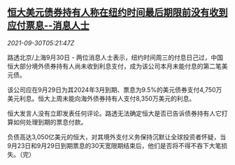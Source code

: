 <!--1632979862000-->
[恒大美元债券持有人称在纽约时间最后期限前没有收到应付票息--消息人士](https://cn.reuters.com/article/evergrande-bond-bearers-interest-0930-idCNKBS2GQ0DF)
------

<div><i>2021-09-30T05:21:47Z</i></div><p>路透北京/上海9月30日 - 两位消息人士表示，纽约时间周三的付息日己过，中国恒大部分境外债券持有人尚未收到利息支付，成为该公司本月未能付息的第二笔美元债。</p><p>该公司应在9月29日为其2024年3月到期、票息为9.5%的美元债券支付4,750万美元利息。恒大上周未能向海外债券持有人支付8,350万美元的利息。</p><p>恒大发言人没有立即发表任何评论。路透无法确定恒大是否已告诉债券持有人它打算如何处理到期的票息付款。</p><p>负债高达3,050亿美元的恒大，对其境外支付义务保持沉默让全球投资者怀疑，当9月23日和9月29日到期票息的30天宽限期结束后，他们是否将不得不吞下大笔损失。（完）</p>
